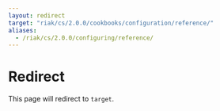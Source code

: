 ```yaml
---
layout: redirect
target: "riak/cs/2.0.0/cookbooks/configuration/reference/"
aliases:
  - /riak/cs/2.0.0/configuring/reference/
---
```


# Redirect

This page will redirect to `target`.
